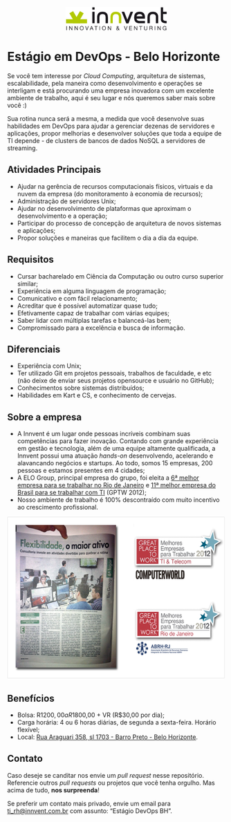 <p align="center">
  <img src="images/innvent.png?raw=true" alt="Innvent | Innovation & Venturing"/>
</p>

# Estágio em DevOps - Belo Horizonte

Se você tem interesse por *Cloud Computing*, arquitetura de sistemas,
escalabilidade, pela maneira como desenvolvimento e operações se interligam e
está procurando uma empresa inovadora com um excelente ambiente de trabalho,
aqui é seu lugar e nós queremos saber mais sobre você :)

Sua rotina nunca será a mesma, a medida que você desenvolve suas habilidades em
DevOps para ajudar a gerenciar dezenas de servidores e aplicações, propor
melhorias e desenvolver soluções que toda a equipe de TI depende - de clusters
de bancos de dados NoSQL a servidores de streaming.

## Atividades Principais

- Ajudar na gerência de recursos computacionais físicos, virtuais e da nuvem da
  empresa (do monitoramento à economia de recursos);
- Administração de servidores Unix;
- Ajudar no desenvolvimento de plataformas que aproximam o desenvolvimento e a
  operação;
- Participar do processo de concepção de arquitetura de novos sistemas e
  aplicações;
- Propor soluções e maneiras que facilitem o dia a dia da equipe.

## Requisitos

- Cursar bacharelado em Ciência da Computação ou outro curso superior similar;
- Experiência em alguma linguagem de programação;
- Comunicativo e com fácil relacionamento;
- Acreditar que é possível automatizar quase tudo;
- Efetivamente capaz de trabalhar com várias equipes;
- Saber lidar com múltiplas tarefas e balanceá-las bem;
- Compromissado para a excelência e busca de informação.

## Diferenciais

- Experiência com Unix;
- Ter utilizado Git em projetos pessoais, trabalhos de faculdade, e etc (não
  deixe de enviar seus projetos opensource e usuário no GitHub);
- Conhecimentos sobre sistemas distribuídos;
- Habilidades em Kart e CS, e conhecimento de cervejas.

## Sobre a empresa

- A Innvent é um lugar onde pessoas incríveis combinam suas competências para
  fazer inovação. Contando com grande experiência em gestão e tecnologia, além
  de uma equipe altamente qualificada, a Innvent possui uma atuação *hands-on*
  desenvolvendo, acelerando e alavancando negócios e startups. Ao todo, somos 15
  empresas, 200 pessoas e estamos presentes em 4 cidades;
- A ELO Group, principal empresa do grupo, foi eleita a [6ª melhor empresa para
  se trabalhar no Rio de Janeiro](http://www.greatplacetowork.com.br/melhores-empresas/gptw-rio-de-janeiro/698-2012)
  e [11ª melhor empresa do Brasil para se trabalhar com TI](http://www.greatplacetowork.com.br/melhores-empresas/gptw-ti-a-telecom)
  (GPTW 2012);
- Nosso ambiente de trabalho é 100% descontraído com muito incentivo ao
  crescimento profissional.

<p align="center">
  <a href="images/gptw-materia.png?raw=true" target="_blank"><img src="images/gptw.png" width="571" height="375" alt="GPTW"></a>
</p>

## Benefícios

- Bolsa: R$1200,00 a R$1800,00 + VR (R$30,00 por dia);
- Carga horária: 4 ou 6 horas diárias, de segunda a sexta-feira. Horário
  flexível;
- Local: [Rua Araguari 358, sl 1703 - Barro Preto - Belo Horizonte](https://www.google.com/maps?q=Rua+Araguari,+358,+Belo+Horizonte+-+Minas+Gerais,+Brazil&sll=37.06250000000001,-95.677068&sspn=65.58687907370873,85.48895564720927&t=m&hnear=R.+Araguari,+358+-+Barro+Preto,+Belo+Horizonte+-+Minas+Gerais,+30190-110,+Brazil&z=16).

## Contato

Caso deseje se canditar nos envie um *pull request* nesse repositório.
Referencie outros *pull requests* ou projetos que você tenha orgulho. Mas acima
de tudo, **nos surpreenda**!

Se preferir um contato mais privado, envie um email para ti_rh@innvent.com.br
com assunto: “Estágio DevOps BH”.
